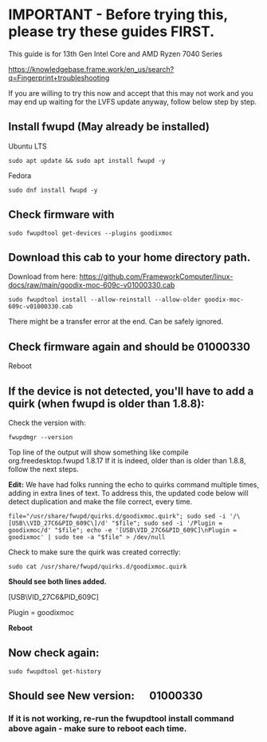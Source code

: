 
# IMPORTANT - Before trying this, please try these guides FIRST.
This guide is for 13th Gen Intel Core and AMD Ryzen 7040 Series

https://knowledgebase.frame.work/en_us/search?q=Fingerprint+troubleshooting

If you are willing to try this now and accept that this may not work and you may end up waiting for the LVFS update anyway, follow below step by step.


## Install fwupd (May already be installed)

Ubuntu LTS 

``
sudo apt update && sudo apt install fwupd -y
``

Fedora

``
sudo dnf install fwupd -y
``

## Check firmware with

``
sudo fwupdtool get-devices --plugins goodixmoc
``

## Download this cab to your home directory path.

Download from here: https://github.com/FrameworkComputer/linux-docs/raw/main/goodix-moc-609c-v01000330.cab

``
sudo fwupdtool install --allow-reinstall --allow-older goodix-moc-609c-v01000330.cab
``

There might be a transfer error at the end. Can be safely ignored.


## Check firmware again and should be 01000330

Reboot

## If the device is not detected, you'll have to add a quirk (when fwupd is older than 1.8.8):

Check the version with:

``
fwupdmgr --version
``

Top line of the output will show something like compile  org.freedesktop.fwupd  1.8.17
If it is indeed, older than is older than 1.8.8, follow the next steps.

**Edit:** We have had folks running the echo to quirks command multiple times, adding in extra lines of text. To address this, the updated code below will detect duplication and make the file correct, every time.


``
file="/usr/share/fwupd/quirks.d/goodixmoc.quirk"; sudo sed -i '/\[USB\\VID_27C6&PID_609C\]/d' "$file"; sudo sed -i '/Plugin = goodixmoc/d' "$file"; echo -e '[USB\VID_27C6&PID_609C]\nPlugin = goodixmoc' | sudo tee -a "$file" > /dev/null
``

Check to make sure the quirk was created correctly:

``
sudo cat /usr/share/fwupd/quirks.d/goodixmoc.quirk
``

**Should see both lines added.**


  [USB\VID_27C6&PID_609C]


  Plugin = goodixmoc



**Reboot**

## Now check again:

``
sudo fwupdtool get-history
``

## Should see New version:      01000330

### If it is not working, re-run the fwupdtool install command above again - make sure to reboot each time.
